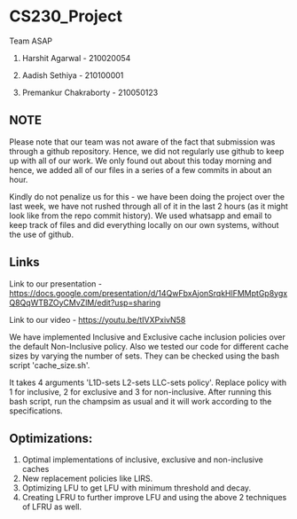 # CS230_Project

Team ASAP

1. Harshit Agarwal - 210020054

2. Aadish Sethiya - 210100001

3. Premankur Chakraborty - 210050123

## NOTE
Please note that our team was not aware of the fact that submission was through a github repository. Hence, we did not regularly use github to keep up with all of our work. We only found out about this today morning and hence, we added all of our files in a series of a few commits in about an hour. 

Kindly do not penalize us for this - we have been doing the project over the last week, we have not rushed through all of it in the last 2 hours (as it might look like from the repo commit history). We used whatsapp and email to keep track of files and did everything locally on our own systems, without the use of github.

## Links

Link to our presentation - https://docs.google.com/presentation/d/14QwFbxAjonSrqkHlFMMptGp8ygxQ8QqWTBZOyCMvZlM/edit?usp=sharing

Link to our video - https://youtu.be/tIVXPxivN58

We have implemented Inclusive and Exclusive cache inclusion policies over the default Non-Inclusive policy. Also we tested our code for different cache sizes by varying the number of sets. They can be checked using the bash script 'cache_size.sh'. 

It takes 4 arguments 'L1D-sets L2-sets LLC-sets policy'. Replace policy with 1 for inclusive, 2 for exclusive and 3 for non-inclusive. After running this bash script, run the champsim as usual and it will work according to the specifications.

## Optimizations:
1. Optimal implementations of inclusive, exclusive and non-inclusive caches
2. New replacement policies like LIRS.
3. Optimizing LFU to get LFU with minimum threshold and decay. 
4. Creating LFRU to further improve LFU and using the above 2 techniques of LFRU as well.
